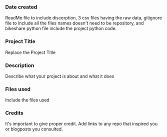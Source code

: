 ### Date created
ReadMe file to include discerption, 3 csv files having the raw data, gitignore file to include all the files names doesn't need to be repository, and bikeshare python file include the project python code.

### Project Title
Replace the Project Title

### Description
Describe what your project is about and what it does

### Files used
Include the files used

### Credits
It's important to give proper credit. Add links to any repo that inspired you or blogposts you consulted.
